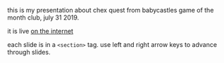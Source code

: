 this is my presentation about chex quest from babycastles game of the month club, july 31 2019.

it is live [on the internet](http://omnikrll.biz/chexquest)

each slide is in a `<section>` tag. use left and right arrow keys to advance through slides.